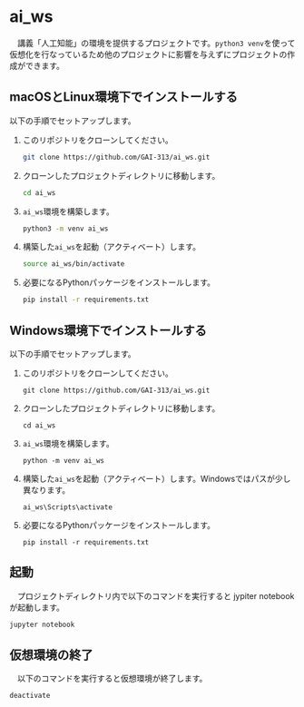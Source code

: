 # ai_ws
　講義「人工知能」の環境を提供するプロジェクトです。`python3 venv`を使って仮想化を行なっているため他のプロジェクトに影響を与えずにプロジェクトの作成ができます。

## macOSとLinux環境下でインストールする
以下の手順でセットアップします。

1. このリポジトリをクローンしてください。
   ```bash
   git clone https://github.com/GAI-313/ai_ws.git
   ```

2. クローンしたプロジェクトディレクトリに移動します。
   ```bash
   cd ai_ws
   ```

3. `ai_ws`環境を構築します。
   ```bash
   python3 -m venv ai_ws
   ```

4. 構築した`ai_ws`を起動（アクティベート）します。
   ```bash
   source ai_ws/bin/activate
   ```

5. 必要になるPythonパッケージをインストールします。
   ```bash
   pip install -r requirements.txt
   ```


## Windows環境下でインストールする
以下の手順でセットアップします。

1. このリポジトリをクローンしてください。
   ```
   git clone https://github.com/GAI-313/ai_ws.git
   ```

2. クローンしたプロジェクトディレクトリに移動します。
   ```
   cd ai_ws
   ```

3. `ai_ws`環境を構築します。
   ```
   python -m venv ai_ws
   ```

4. 構築した`ai_ws`を起動（アクティベート）します。Windowsではパスが少し異なります。
   ```
   ai_ws\Scripts\activate
   ```

5. 必要になるPythonパッケージをインストールします。
   ```
   pip install -r requirements.txt
   ```

## 起動
　プロジェクトディレクトリ内で以下のコマンドを実行すると jypiter notebook が起動します。
```bash
jupyter notebook
```

## 仮想環境の終了
　以下のコマンドを実行すると仮想環境が終了します。
```bash
deactivate
```
